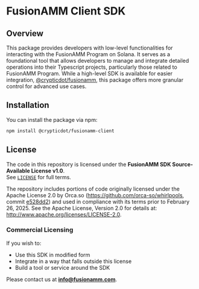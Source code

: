 # FusionAMM Client SDK

## Overview

This package provides developers with low-level functionalities for interacting with the FusionAMM Program on Solana. It
serves as a foundational tool that allows developers to manage and integrate detailed operations into their Typescript
projects, particularly those related to FusionAMM Program. While a high-level SDK is available for easier
integration, [@crypticdot/fusionamm](https://www.npmjs.com/package/@crypticdot/fusionamm), this package offers more
granular control for advanced use cases.

## Installation

You can install the package via npm:

```bash
npm install @crypticdot/fusionamm-client
```

## License

The code in this repository is licensed under the **FusionAMM SDK Source-Available License v1.0**.  
See [`LICENSE`](LICENSE) for full terms.

The repository includes portions of code originally licensed under the Apache License 2.0 by Orca.so
(https://github.com/orca-so/whirlpools,
commit [e528dd2](https://github.com/orca-so/whirlpools/tree/e528dd23bb41571f92cfdb49a2f15d4fa0b01bec)) and used in
compliance with its terms prior to February 26, 2025.
See the Apache License, Version 2.0 for details at: http://www.apache.org/licenses/LICENSE-2.0.

### Commercial Licensing

If you wish to:

- Use this SDK in modified form
- Integrate in a way that falls outside this license
- Build a tool or service around the SDK

Please contact us at **[info@fusionamm.com](mailto:info@fusionamm.com)**.